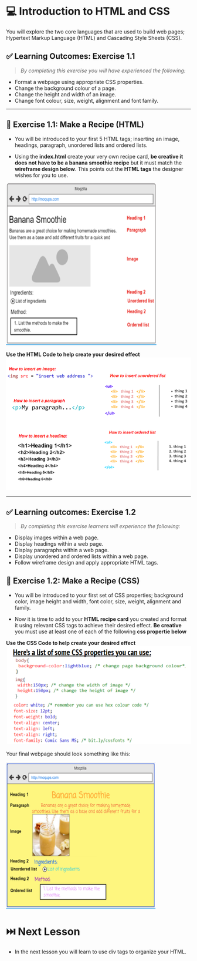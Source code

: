 # 💻 Introduction to HTML and CSS 

You  will explore the two core languages that are used to build web pages; Hypertext Markup Language (HTML) and Cascading Style Sheets (CSS).

## ✅ Learning Outcomes: Exercise 1.1

> *By completing this exercise you will have experienced the following:*

* Format a webpage using appropriate CSS properties.
* Change the background colour of a page. 
* Change the height and width of an image. 
* Change font colour, size, weight, alignment and font family. 


---

## 🎯 Exercise 1.1:  Make a Recipe (HTML) 

* You will be introduced to your first 5 HTML tags; inserting an image, headings, paragraph, unordered lists and ordered lists. 

*  Using the **index.html** create your very own recipe card, **be creative it does not have to be a banana smoothie recipe** but it must match the **wireframe design below**. This points out the **HTML tags** the designer wishes for you to use.

![image](wireframe.png)

**Use the HTML Code to help create your desired effect**
![image](htmlCode.png)


---
## ✅ Learning outcomes: Exercise 1.2

> *By completing this exercise learners will experience the following:*

* Display images within a web page.
* Display headings within a web page.
* Display paragraphs within a web page.
* Display unordered and ordered lists within a web page.
* Follow wireframe design and apply appropriate HTML tags.

## 🎯 Exercise 1.2:  Make a Recipe (CSS)
* You will be introduced to your first set of CSS properties; background color, image height and width, font color, size, weight, alignment and family. 

*  Now it is time to add to your **HTML recipe card** you created and format it using relevant CSS tags to achieve their desired effect. **Be creative** you must use at least one of each of the following **css propertie below**

**Use the CSS Code to help create your desired effect**
![image](cssCode.png)

Your final webpage should look something like this:


![image](recipeFormat.png)



# ⏭️ Next Lesson
* In the next lesson you will learn to use div tags to organize your HTML.